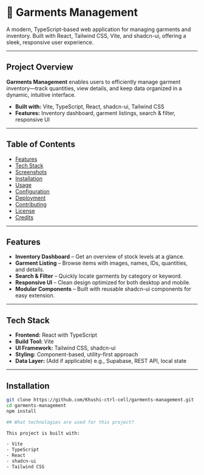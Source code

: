 # 👗 Garments Management

A modern, TypeScript-based web application for managing garments and inventory. Built with React, Tailwind CSS, Vite, and shadcn-ui, offering a sleek, responsive user experience.

---

##  Project Overview

**Garments Management** enables users to efficiently manage garment inventory—track quantities, view details, and keep data organized in a dynamic, intuitive interface.

- **Built with:** Vite, TypeScript, React, shadcn-ui, Tailwind CSS
- **Features:** Inventory dashboard, garment listings, search & filter, responsive UI

---

##  Table of Contents

- [Features](#-features)  
- [Tech Stack](#-tech-stack)  
- [Screenshots](#-screenshots)  
- [Installation](#-installation)  
- [Usage](#-usage)  
- [Configuration](#-configuration)  
- [Deployment](#-deployment)  
- [Contributing](#-contributing)  
- [License](#-license)  
- [Credits](#-credits)

---

##  Features

- **Inventory Dashboard** – Get an overview of stock levels at a glance.  
- **Garment Listing** – Browse items with images, names, IDs, quantities, and details.  
- **Search & Filter** – Quickly locate garments by category or keyword.  
- **Responsive UI** – Clean design optimized for both desktop and mobile.  
- **Modular Components** – Built with reusable shadcn-ui components for easy extension.

---

##  Tech Stack

- **Frontend:** React with TypeScript  
- **Build Tool:** Vite  
- **UI Framework:** Tailwind CSS, shadcn-ui  
- **Styling:** Component-based, utility-first approach  
- **Data Layer:** (Add if applicable) e.g., Supabase, REST API, local state

---


##  Installation

```bash
git clone https://github.com/Khushi-ctrl-cell/garments-management.git
cd garments-management
npm install

## What technologies are used for this project?

This project is built with:

- Vite
- TypeScript
- React
- shadcn-ui
- Tailwind CSS

